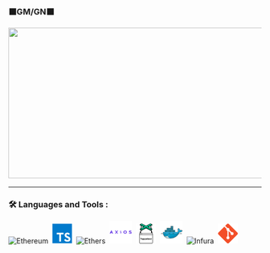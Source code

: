 ### ⬛️GM/GN⬛️

<div align="center">
  <img src="https://media.giphy.com/media/l0Iy3ctlQCPkcbyZa/giphy.gif?cid=ecf05e47qjhb3wowfnl1aboyj5jzlpck7vi6rb3zf2xxsujh&ep=v1_gifs_search&rid=giphy.gif&ct=g" width="1100" height="300"/>
</div>

---

### :hammer_and_wrench: Languages and Tools :
<div>
  <img src="https://cryptologos.cc/logos/ethereum-eth-logo.png" title="Ethereum" alt="Ethereum" width="40" height="40"/>&nbsp;
  <img src="https://github.com/devicons/devicon/blob/master/icons/typescript/typescript-original.svg" title="TypeScript" alt="TypeScript" width="40" height="40"/>&nbsp;
  <img src="https://seeklogo.com/images/E/ethers-logo-D5B86204D8-seeklogo.com.png" title="Ethers" alt="Ethers" width="40" height="40"/>&nbsp;
  <img src="https://github.com/devicons/devicon/blob/master/icons/axios/axios-plain-wordmark.svg" title="Axios" alt="Asios" width="45" height="45"/>&nbsp;
  <img src="https://github.com/devicons/devicon/blob/master/icons/puppeteer/puppeteer-original.svg" title="Puppeteer" alt="Puppeteer" width="40" height="40"/>&nbsp;
  <img src="https://github.com/devicons/devicon/blob/master/icons/docker/docker-original.svg" title="Docker" alt="Docker" width="45" height="45"/>&nbsp;
  <img src="https://avatars.githubusercontent.com/u/20999355?s=200&v=4" title="Infura" alt="Infura" width="40" height="40"/>&nbsp;
  <img src="https://github.com/devicons/devicon/blob/master/icons/git/git-original.svg" title="Git" alt="Git" width="40" height="40"/>&nbsp;
</div>
